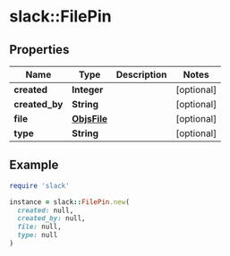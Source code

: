 # slack::FilePin

## Properties

| Name | Type | Description | Notes |
| ---- | ---- | ----------- | ----- |
| **created** | **Integer** |  | [optional] |
| **created_by** | **String** |  | [optional] |
| **file** | [**ObjsFile**](ObjsFile.md) |  | [optional] |
| **type** | **String** |  | [optional] |

## Example

```ruby
require 'slack'

instance = slack::FilePin.new(
  created: null,
  created_by: null,
  file: null,
  type: null
)
```

